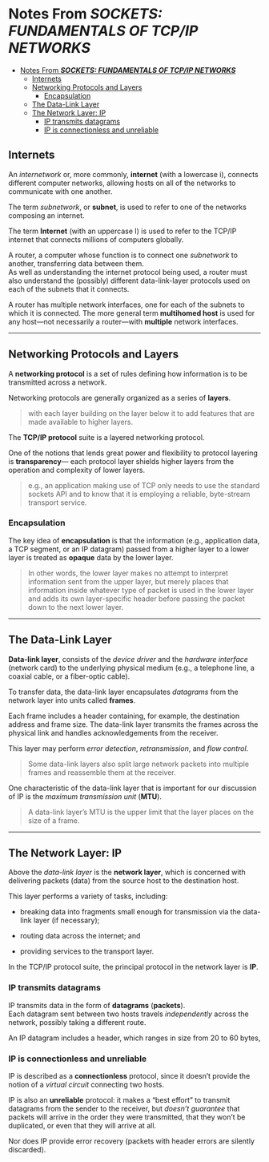 # Notes From ***SOCKETS: FUNDAMENTALS OF TCP/IP NETWORKS***

- [Notes From ***SOCKETS: FUNDAMENTALS OF TCP/IP NETWORKS***](#notes-from-sockets-fundamentals-of-tcpip-networks)
  - [Internets](#internets)
  - [Networking Protocols and Layers](#networking-protocols-and-layers)
    - [Encapsulation](#encapsulation)
  - [The Data-Link Layer](#the-data-link-layer)
  - [The Network Layer: IP](#the-network-layer-ip)
    - [IP transmits datagrams](#ip-transmits-datagrams)
    - [IP is connectionless and unreliable](#ip-is-connectionless-and-unreliable)

## Internets

An *internetwork* or, more commonly, **internet** (with a lowercase i), connects different computer networks, allowing hosts on all of the networks to communicate with one another.

The term *subnetwork*, or **subnet**, is used to refer to one of the networks composing an internet.

The term **Internet** (with an uppercase I) is used to refer to the TCP/IP internet that connects millions of computers globally.

A router, a computer whose function is to connect one *subnetwork* to another, transferring data between them.  
As well as understanding the internet protocol being used, a router must also understand the (possibly) different data-link-layer protocols used on each of the subnets that it connects.

A router has multiple network interfaces, one for each of the subnets to which it is connected. The more general term **multihomed host** is used for any host—not necessarily a router—with **multiple** network interfaces.

---

## Networking Protocols and Layers

A **networking protocol** is a set of rules defining how information is to be transmitted across a network.

Networking protocols are generally organized as a series of **layers**.
> with each layer building on the layer below it to add features that are made available to higher layers.

The **TCP/IP protocol** suite is a layered networking protocol.

One of the notions that lends great power and flexibility to protocol layering is **transparency**— each protocol layer shields higher layers from the operation and complexity of lower layers.
> e.g., an application making use of TCP only needs to use the standard sockets API and to know that it is employing a reliable, byte-stream transport service.

### Encapsulation

The key idea of **encapsulation** is that the information (e.g., application data, a TCP segment, or an IP datagram) passed from a higher layer to a lower layer is treated as **opaque** data by the lower layer.

> In other words, the lower layer makes no attempt to interpret information sent from the upper layer, but merely places that information inside whatever type of packet is used in the lower layer and adds its own layer-specific header before passing the packet down to the next lower layer.

---

## The Data-Link Layer

**Data-link layer**, consists of the *device driver* and the *hardware interface* (network card) to the underlying physical medium (e.g., a telephone line, a coaxial cable, or a fiber-optic cable).

To transfer data, the data-link layer encapsulates *datagrams* from the network layer into units called **frames**.

Each frame includes a header containing, for example, the destination address and frame size. The data-link layer transmits the frames across the physical link and handles acknowledgements from the receiver.

This layer may perform *error detection*, *retransmission*, and *flow control*.
>Some data-link layers also split large network packets into multiple frames and reassemble them at the receiver.

One characteristic of the data-link layer that is important for our discussion of IP is the *maximum transmission unit* (**MTU**).

> A data-link layer’s MTU is the upper limit that the layer places on the size of a frame.

---

## The Network Layer: IP

Above the *data-link layer* is the **network layer**, which is concerned with delivering packets (data) from the source host to the destination host.

This layer performs a variety of tasks, including:

- breaking data into fragments small enough for transmission via the data-link layer (if necessary);

- routing data across the internet; and

- providing services to the transport layer.

In the TCP/IP protocol suite, the principal protocol in the network layer is **IP**.

### IP transmits datagrams

IP transmits data in the form of **datagrams** (**packets**).  
Each datagram sent between two hosts travels *independently* across the network, possibly taking a different route.

An IP datagram includes a header, which ranges in size from 20 to 60 bytes,

### IP is connectionless and unreliable

IP is described as a **connectionless** protocol, since it doesn’t provide the notion of a *virtual circuit* connecting two hosts.

IP is also an **unreliable** protocol: it makes a “best effort” to transmit datagrams from the sender to the receiver, but *doesn’t guarantee* that packets will arrive in the order they were transmitted, that they won’t be duplicated, or even that they will arrive at all.

Nor does IP provide error recovery (packets with header errors are silently discarded).
